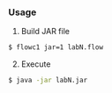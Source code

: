 ### Usage  
1. Build JAR file  
```sh
$ flowc1 jar=1 labN.flow 
```
2. Execute  
```sh
$ java -jar labN.jar 
```
